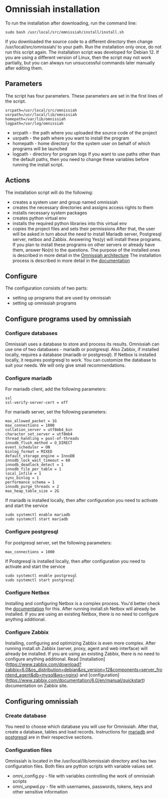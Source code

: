 # Omnissiah installation
To run the installation after downloading, run the command line:
```
sudo bash /usr/local/src/omnissiah/install/install.sh
```
If you downloaded the source code to a different directory then change /usr/local/src/omnissiah/ to your path.
Run the installation only once, do not run this script again.
The installation script was developed for Debian 12. If you are using a different version of Linux, then the script may not work partially, but you can always run unsuccessful commands later manually after editing them.
## Parameters
The script has four parameters. These parameters are set in the first lines of the script.
```
srcpath=/usr/local/src/omnissiah
usrpath=/usr/local/lib/omnissiah
homepath=/var/lib/omnissiah
logpath=/var/log/omnissiah
```
* srcpath - the path where you uploaded the source code of the project
* usrpath - the path where you want to install the program
* homepath - home directory for the system user on behalf of which programs will be launched
* logpath - directory for program logs
If you want to use paths other than the default paths, then you need to change these variables before running the install script.
## Actions
The installation script will do the following:
* сreates a system user and group named omnissiah
* creates the necessary directories and assigns access rights to them
* installs necessary system packages
* creates python virtual env
* installs the required python libraries into this virtual env
* copies the project files and sets their permissions
After that, the user will be asked in turn about the need to install Mariadb server, Postgresql server, netbox and Zabbix. Answering Yes(y) will install these programs. If you plan to install these programs on other servers or already have them, answer No(n) to the questions.
The purpose of the installed ones is described in more detail in the [Omnissiah architecture](../docs/architecture.pdf)
The installation process is described in more detail in the [documentation](../docs/install.pdf)
## Configure
The configuration consists of two parts:
* setting up programs that are used by omnissiah
* setting up omnissiah programs

## Configure programs used by omnissiah

### Configure databases
Omnissiah uses a database to store and process its results. Omnissiah can use one of two databases - mariadb or postgresql. Also Zabbix, if installed locally, requires a database (mariadb or postgresql). If Netbox is installed locally, it requires postgresql to work.
You can customize the database to suit your needs. We will only give small recommendations. 
### Configure mariadb
For mariadb client, add the following parameters:
```
ssl
ssl-verify-server-cert = off
```
For mariadb server, set the following parameters:
```
max_allowed_packet = 1G
max_connections = 1000
collation_server = utf8mb4_bin
character_set_server = utf8mb4
thread_handling = pool-of-threads
innodb_flush_method = O_DIRECT
event_scheduler = ON
binlog_format = MIXED
default_storage_engine = InnoDB
innodb_lock_wait_timeout = 60
innodb_deadlock_detect = 1
innodb_file_per_table = 1
local_infile = 1
sync_binlog = 1
performance_schema = 1
innodb_purge_threads = 2
max_heap_table_size = 2G
```
If mariadb is installed locally, then after configuration you need to activate and start the service
```
sudo systemctl enable mariadb
sudo systemctl start mariadb
```
### Configure postgresql
For postgresql server, set the following parameters:
```
max_connections = 1000
```
If Postgresql is installed locally, then after configuration you need to activate and start the service
```
sudo systemctl enable postgresql
sudo systemctl start postgresql
```
### Configure Netbox
Installing and configuring Netbox is a complex process. You'd better check the [documentation](https://docs.netbox.dev/en/stable/installation/) for this. After running install.sh Netbox will already be installed. If you are using an existing Netbox, there is no need to configure anything additional.
### Configure Zabbix
Installing, configuring and optimizing Zabbix is even more complex. After running install.sh Zabbix (server, proxy, agent and web interface) will already be installed. If you are using an existing Zabbix, there is no need to configure anything additional.
Read [Installation] (https://www.zabbix.com/download?zabbix=6.0&os_distribution=debian&os_version=12&components=server_frontend_agent&db=mysql&ws=nginx) and [configuration] (https://www.zabbix.com/documentation/6.0/en/manual/quickstart) documentation on Zabbix site.
## Configuring omnissiah

### Create database
You need to choose which database you will use for Omnissiah. After that, create a database, tables and load records. Instructions for [mariadb](../db/mariadb) and [postgresql](../db/psql) are in their respective sections.
### Configuration files
Omnissiah is located in the /usr/local/lib/omnissiah directory and has two configuration files. Both files are python scripts with variable values set.
* omni_config.py - file with variables controlling the work of omnissiah scripts
* omni_unpwd.py - file with usernames, passwords, tokens, keys and other sensitive information
